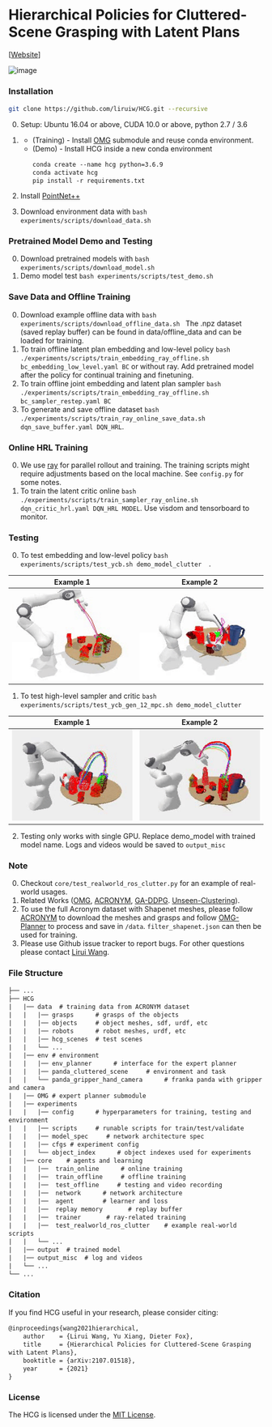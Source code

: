 # Hierarchical Policies for Cluttered-Scene Grasping with Latent Plans


[[Website](https://sites.google.com/view/latent-grasping)]

![image](assets/hcg.gif)


### Installation
```bash
git clone https://github.com/liruiw/HCG.git --recursive
```

0. Setup: Ubuntu 16.04 or above, CUDA 10.0 or above, python 2.7 / 3.6

1. * (Training) - Install [OMG](https://github.com/liruiw/OMG-Planner) submodule and reuse conda environment.
   * (Demo) - Install HCG inside a new conda environment
	    ```angular2html
	    conda create --name hcg python=3.6.9
	    conda activate hcg
	    pip install -r requirements.txt
	    ```
2. Install [PointNet++](https://github.com/liruiw/Pointnet2_PyTorch)

3. Download environment data with ```bash experiments/scripts/download_data.sh ```

### Pretrained Model Demo and Testing
0. Download pretrained models with ```bash experiments/scripts/download_model.sh ```
1. Demo model test ```bash experiments/scripts/test_demo.sh```


### Save Data and Offline Training
0. Download example offline data with ```bash experiments/scripts/download_offline_data.sh ``` The .npz dataset (saved replay buffer) can be found in data/offline_data and can be loaded for training.
1. To train offline latent plan embedding and low-level policy ```bash ./experiments/scripts/train_embedding_ray_offline.sh bc_embedding_low_level.yaml BC``` or without ray. Add pretrained model after the policy for continual training and finetuning.
2. To train offline joint embedding and latent plan sampler ```bash ./experiments/scripts/train_embedding_ray_offline.sh bc_sampler_restep.yaml BC```
3. To generate and save offline dataset ```bash ./experiments/scripts/train_ray_online_save_data.sh dqn_save_buffer.yaml DQN_HRL```.

### Online HRL Training
0. We use [ray](https://github.com/ray-project/ray) for parallel rollout and training. The training scripts might require adjustments based on the local machine. See ```config.py``` for some notes.
1. To train the latent critic online ```bash ./experiments/scripts/train_sampler_ray_online.sh dqn_critic_hrl.yaml DQN_HRL MODEL```. Use visdom and tensorboard to monitor.

### Testing
0. To test embedding and low-level policy ```bash experiments/scripts/test_ycb.sh demo_model_clutter  ```.


Example 1      |  Example 2
:-------------------------:|:-------------------------:
<img src="assets/demo_embedding1.gif" width="240" height="180"/>  |  <img src="assets/demo_embedding2.gif" width="240" height="180"/>


1. To test high-level sampler and critic  ```bash experiments/scripts/test_ycb_gen_12_mpc.sh demo_model_clutter ```


Example 1      |  Example 2
:-------------------------:|:-------------------------:
<img src="assets/demo_sampler1.gif" width="240" height="180"/>  |  <img src="assets/demo_sampler2.gif" width="240" height="180"/>


2. Testing only works with single GPU. Replace demo_model with trained model name. Logs and videos would be saved to ```output_misc```


### Note
0. Checkout ```core/test_realworld_ros_clutter.py``` for an example of real-world usages.
1. Related Works ([OMG](https://github.com/liruiw/OMG-Planner), [ACRONYM](https://github.com/NVlabs/acronym), [GA-DDPG](https://github.com/liruiw/GA-DDPG). [Unseen-Clustering](https://github.com/NVlabs/UnseenObjectClustering)).
2. To use the full Acronym dataset with Shapenet meshes, please follow [ACRONYM](https://github.com/NVlabs/acronym#using-the-full-acronym-dataset) to download the meshes and grasps and follow [OMG-Planner](https://github.com/liruiw/OMG-Planner#process-new-shapes) to process and save in ```/data```. ```filter_shapenet.json``` can then be used for training.
3. Please use Github issue tracker to report bugs. For other questions please contact [Lirui Wang](mailto:wangliruisz@gmail.com).

### File Structure
```angular2html
├── ...
├── HCG
|   |── data  # training data from ACRONYM dataset
|   |   |── grasps      # grasps of the objects
|   |   |── objects     # object meshes, sdf, urdf, etc
|   |   |── robots      # robot meshes, urdf, etc
|   |   |── hcg_scenes  # test scenes
|   |   └── ...
|   |── env # environment
|   |   |── env_planner      # interface for the expert planner
|   |   |── panda_cluttered_scene     # environment and task
|   |   └── panda_gripper_hand_camera      # franka panda with gripper and camera
|   |── OMG # expert planner submodule
|   |── experiments
|   |   |── config      # hyperparameters for training, testing and environment
|   |   |── scripts     # runable scripts for train/test/validate
|   |   |── model_spec     # network architecture spec
|   |   |── cfgs # experiment config
|   |   └── object_index      # object indexes used for experiments
|   |── core    # agents and learning
|   |   |──  train_online      # online training
|   |   |──  train_offline     # offline training
|   |   |──  test_offline     # testing and video recording
|   |   |──  network      # network architecture
|   |   |──  agent        # learner and loss
|   |   |──  replay memory       # replay buffer
|   |   |──  trainer       # ray-related training
|   |   |──  test_realworld_ros_clutter    # example real-world scripts
|   |   └── ...
|   |── output  # trained model
|   |── output_misc  # log and videos
|   └── ...
└── ...
```

### Citation
If you find HCG useful in your research, please consider citing:
```
@inproceedings{wang2021hierarchical,
	author    = {Lirui Wang, Yu Xiang, Dieter Fox},
	title     = {Hierarchical Policies for Cluttered-Scene Grasping with Latent Plans},
	booktitle = {arXiv:2107.01518},
	year      = {2021}
}
```

### License
The HCG is licensed under the [MIT License](LICENSE).
